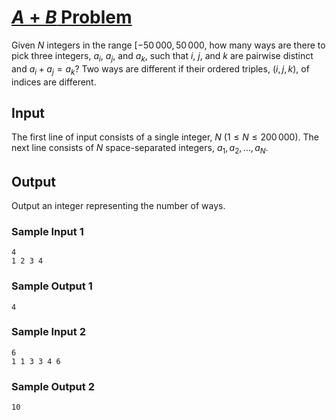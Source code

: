 # [$A + B$ Problem](https://open.kattis.com/problems/aplusb)

Given $N$ integers in the range $[-50\,000, 50\,000$, how many ways are there to
pick three integers, $a_i$, $a_j$, and $a_k$, such that $i$, $j$, and $k$ are
pairwise distinct and $a_i + a_j = a_k$?  Two ways are different if their
ordered triples, $(i, j, k)$, of indices are different.

## Input

The first line of input consists of a single integer,
$N$ ($1 \le N \le 200\,000$).  The next line consists of $N$ space-separated
integers, $a_1, a_2, \ldots, a_N$.

## Output

Output an integer representing the number of ways.

### Sample Input 1

```
4
1 2 3 4
```

### Sample Output 1

```
4
```

### Sample Input 2

```
6
1 1 3 3 4 6
```

### Sample Output 2

```
10
```
